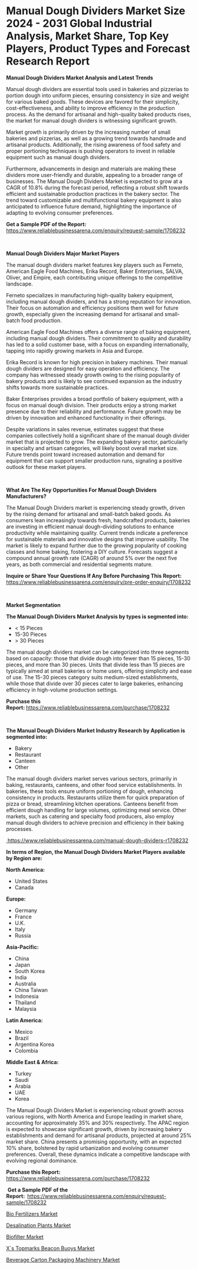 <p><h1>Manual Dough Dividers Market Size 2024 - 2031 Global Industrial Analysis, Market Share, Top Key Players, Product Types and Forecast Research Report</h1></p><p><strong>Manual Dough Dividers Market Analysis and Latest Trends</strong></p>
<p><p>Manual dough dividers are essential tools used in bakeries and pizzerias to portion dough into uniform pieces, ensuring consistency in size and weight for various baked goods. These devices are favored for their simplicity, cost-effectiveness, and ability to improve efficiency in the production process. As the demand for artisanal and high-quality baked products rises, the market for manual dough dividers is witnessing significant growth.</p><p>Market growth is primarily driven by the increasing number of small bakeries and pizzerias, as well as a growing trend towards handmade and artisanal products. Additionally, the rising awareness of food safety and proper portioning techniques is pushing operators to invest in reliable equipment such as manual dough dividers. </p><p>Furthermore, advancements in design and materials are making these dividers more user-friendly and durable, appealing to a broader range of businesses. The Manual Dough Dividers Market is expected to grow at a CAGR of 10.8% during the forecast period, reflecting a robust shift towards efficient and sustainable production practices in the bakery sector. The trend toward customizable and multifunctional bakery equipment is also anticipated to influence future demand, highlighting the importance of adapting to evolving consumer preferences.</p></p>
<p><strong>Get a Sample PDF of the Report:&nbsp;</strong> <a href="https://www.reliablebusinessarena.com/enquiry/request-sample/1708232?utm_campaign=1841&utm_medium=2&utm_source=Github&utm_content=ia&utm_term=18122024&utm_id=manual-dough-dividers">https://www.reliablebusinessarena.com/enquiry/request-sample/1708232</a></p>
<p>&nbsp;</p>
<p><strong>Manual Dough Dividers Major Market Players</strong></p>
<p><p>The manual dough dividers market features key players such as Ferneto, American Eagle Food Machines, Erika Record, Baker Enterprises, SALVA, Oliver, and Empire, each contributing unique offerings to the competitive landscape. </p><p>Ferneto specializes in manufacturing high-quality bakery equipment, including manual dough dividers, and has a strong reputation for innovation. Their focus on automation and efficiency positions them well for future growth, especially given the increasing demand for artisanal and small-batch food production.</p><p>American Eagle Food Machines offers a diverse range of baking equipment, including manual dough dividers. Their commitment to quality and durability has led to a solid customer base, with a focus on expanding internationally, tapping into rapidly growing markets in Asia and Europe.</p><p>Erika Record is known for high precision in bakery machines. Their manual dough dividers are designed for easy operation and efficiency. The company has witnessed steady growth owing to the rising popularity of bakery products and is likely to see continued expansion as the industry shifts towards more sustainable practices.</p><p>Baker Enterprises provides a broad portfolio of bakery equipment, with a focus on manual dough division. Their products enjoy a strong market presence due to their reliability and performance. Future growth may be driven by innovation and enhanced functionality in their offerings.</p><p>Despite variations in sales revenue, estimates suggest that these companies collectively hold a significant share of the manual dough divider market that is projected to grow. The expanding bakery sector, particularly in specialty and artisan categories, will likely boost overall market size. Future trends point toward increased automation and demand for equipment that can support smaller production runs, signaling a positive outlook for these market players.</p></p>
<p>&nbsp;</p>
<p><strong>What Are The Key Opportunities For Manual Dough Dividers Manufacturers?</strong></p>
<p><p>The Manual Dough Dividers market is experiencing steady growth, driven by the rising demand for artisanal and small-batch baked goods. As consumers lean increasingly towards fresh, handcrafted products, bakeries are investing in efficient manual dough-dividing solutions to enhance productivity while maintaining quality. Current trends indicate a preference for sustainable materials and innovative designs that improve usability. The market is likely to expand further due to the growing popularity of cooking classes and home baking, fostering a DIY culture. Forecasts suggest a compound annual growth rate (CAGR) of around 5% over the next five years, as both commercial and residential segments mature.</p></p>
<p><strong>Inquire or Share Your Questions If Any Before Purchasing This Report:</strong> <a href="https://www.reliablebusinessarena.com/enquiry/pre-order-enquiry/1708232?utm_campaign=1841&utm_medium=2&utm_source=Github&utm_content=ia&utm_term=18122024&utm_id=manual-dough-dividers">https://www.reliablebusinessarena.com/enquiry/pre-order-enquiry/1708232</a></p>
<p>&nbsp;</p>
<p><strong>Market Segmentation</strong></p>
<p><strong>The Manual Dough Dividers Market Analysis by types is segmented into:</strong></p>
<p><ul><li>< 15 Pieces</li><li>15-30 Pieces</li><li>> 30 Pieces</li></ul></p>
<p><p>The manual dough dividers market can be categorized into three segments based on capacity: those that divide dough into fewer than 15 pieces, 15-30 pieces, and more than 30 pieces. Units that divide less than 15 pieces are typically aimed at small bakeries or home users, offering simplicity and ease of use. The 15-30 pieces category suits medium-sized establishments, while those that divide over 30 pieces cater to large bakeries, enhancing efficiency in high-volume production settings.</p></p>
<p><strong>Purchase this Report:&nbsp;</strong><a href="https://www.reliablebusinessarena.com/purchase/1708232?utm_campaign=1841&utm_medium=2&utm_source=Github&utm_content=ia&utm_term=18122024&utm_id=manual-dough-dividers">https://www.reliablebusinessarena.com/purchase/1708232</a></p>
<p>&nbsp;</p>
<p><strong>The Manual Dough Dividers Market Industry Research by Application is segmented into:</strong></p>
<p><ul><li>Bakery</li><li>Restaurant</li><li>Canteen</li><li>Other</li></ul></p>
<p><p>The manual dough dividers market serves various sectors, primarily in baking, restaurants, canteens, and other food service establishments. In bakeries, these tools ensure uniform portioning of dough, enhancing consistency in products. Restaurants utilize them for quick preparation of pizza or bread, streamlining kitchen operations. Canteens benefit from efficient dough handling for large volumes, optimizing meal service. Other markets, such as catering and specialty food producers, also employ manual dough dividers to achieve precision and efficiency in their baking processes.</p></p>
<p><a href="https://www.reliablebusinessarena.com/manual-dough-dividers-r1708232?utm_campaign=1841&utm_medium=2&utm_source=Github&utm_content=ia&utm_term=18122024&utm_id=manual-dough-dividers">&nbsp;https://www.reliablebusinessarena.com/manual-dough-dividers-r1708232</a></p>
<p><strong>In terms of Region, the Manual Dough Dividers Market Players available by Region are:</strong></p>
<p>
    <p> <strong> North America: </strong>
        <ul>
            <li>United States</li>
            <li>Canada</li>
        </ul>
        </p> 
    <p> <strong> Europe: </strong>
        <ul>
            <li>Germany</li>
            <li>France</li>
            <li>U.K.</li>
            <li>Italy</li>
            <li>Russia</li>
        </ul>
        </p> 
    <p> <strong> Asia-Pacific: </strong>
        <ul>
            <li>China</li>
            <li>Japan</li>
            <li>South Korea</li>
            <li>India</li>
            <li>Australia</li>
            <li>China Taiwan</li>
            <li>Indonesia</li>
            <li>Thailand</li>
            <li>Malaysia</li>
        </ul>
        </p> 
    <p> <strong> Latin America: </strong>
        <ul>
            <li>Mexico</li>
            <li>Brazil</li>
            <li>Argentina Korea</li>
            <li>Colombia</li>
        </ul>
        </p> 
    <p> <strong> Middle East & Africa: </strong>
        <ul>
            <li>Turkey</li>
            <li>Saudi</li>
            <li>Arabia</li>
            <li>UAE</li>
            <li>Korea</li>
        </ul>
    </p>
    </p>
<p><p>The Manual Dough Dividers Market is experiencing robust growth across various regions, with North America and Europe leading in market share, accounting for approximately 35% and 30% respectively. The APAC region is expected to showcase significant growth, driven by increasing bakery establishments and demand for artisanal products, projected at around 25% market share. China presents a promising opportunity, with an expected 10% share, bolstered by rapid urbanization and evolving consumer preferences. Overall, these dynamics indicate a competitive landscape with evolving regional dominance.</p></p>
<p><strong>Purchase this Report: </strong><a href="https://www.reliablebusinessarena.com/purchase/1708232?utm_campaign=1841&utm_medium=2&utm_source=Github&utm_content=ia&utm_term=18122024&utm_id=manual-dough-dividers">https://www.reliablebusinessarena.com/purchase/1708232</a></p>
<p>&nbsp;<strong>Get a Sample PDF of the Report:&nbsp;&nbsp;</strong><a href="https://www.reliablebusinessarena.com/enquiry/request-sample/1708232?utm_campaign=1841&utm_medium=2&utm_source=Github&utm_content=ia&utm_term=18122024&utm_id=manual-dough-dividers">https://www.reliablebusinessarena.com/enquiry/request-sample/1708232</a></p>
<p><strong></strong></p>
<p><p><a href="https://www.linkedin.com/pulse/study-bio-fertilizers-market-projectinga-cagrof-108-addition-axw0e?utm_campaign=1841&utm_medium=2&utm_source=Github&utm_content=ia&utm_term=18122024&utm_id=manual-dough-dividers">Bio Fertilizers Market</a></p><p><a href="https://www.linkedin.com/pulse/desalination-plants-market-growth-forecast-20242031-8-cagr-6impf?utm_campaign=1841&utm_medium=2&utm_source=Github&utm_content=ia&utm_term=18122024&utm_id=manual-dough-dividers">Desalination Plants Market</a></p><p><a href="https://www.linkedin.com/pulse/biofilter-market-trends-analysis-2024-2031-size-share-forecasted-ee5jf?utm_campaign=1841&utm_medium=2&utm_source=Github&utm_content=ia&utm_term=18122024&utm_id=manual-dough-dividers">Biofilter Market</a></p><p><a href="https://github.com/julyju69/Market-Research-Report-List-5/blob/main/xs-topmarks-beacon-buoys-market.md?utm_campaign=1841&utm_medium=2&utm_source=Github&utm_content=ia&utm_term=18122024&utm_id=manual-dough-dividers">X`s Topmarks Beacon Buoys Market</a></p><p><a href="https://www.linkedin.com/pulse/beverage-carton-packaging-machinery-market-size-segmentation-hz4nf?utm_campaign=1841&utm_medium=2&utm_source=Github&utm_content=ia&utm_term=18122024&utm_id=manual-dough-dividers">Beverage Carton Packaging Machinery Market</a></p></p>
